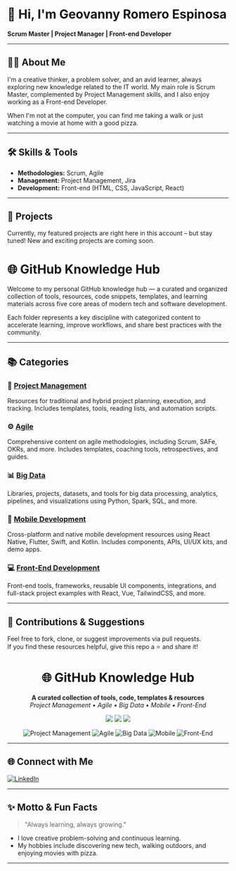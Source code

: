 # 👋 Hi, I'm Geovanny Romero Espinosa

**Scrum Master | Project Manager | Front-end Developer**

---

## 👨‍💻 About Me

I'm a creative thinker, a problem solver, and an avid learner, always exploring new knowledge related to the IT world. My main role is Scrum Master, complemented by Project Management skills, and I also enjoy working as a Front-end Developer.

When I'm not at the computer, you can find me taking a walk or just watching a movie at home with a good pizza.

---

## 🛠️ Skills & Tools

- **Methodologies:** Scrum, Agile
- **Management:** Project Management, Jira
- **Development:** Front-end (HTML, CSS, JavaScript, React)

---

## 🚀 Projects

Currently, my featured projects are right here in this account – but stay tuned! New and exciting projects are coming soon.

# 🌐 GitHub Knowledge Hub

Welcome to my personal GitHub knowledge hub — a curated and organized collection of tools, resources, code snippets, templates, and learning materials across five core areas of modern tech and software development.

Each folder represents a key discipline with categorized content to accelerate learning, improve workflows, and share best practices with the community.

---

## 📚 Categories

### 📌 [Project Management](./project-management)
Resources for traditional and hybrid project planning, execution, and tracking. Includes templates, tools, reading lists, and automation scripts.

### ⚙️ [Agile](./agile)
Comprehensive content on agile methodologies, including Scrum, SAFe, OKRs, and more. Includes templates, coaching tools, retrospectives, and guides.

### 📊 [Big Data](./big-data)
Libraries, projects, datasets, and tools for big data processing, analytics, pipelines, and visualizations using Python, Spark, SQL, and more.

### 📱 [Mobile Development](./mobile)
Cross-platform and native mobile development resources using React Native, Flutter, Swift, and Kotlin. Includes components, APIs, UI/UX kits, and demo apps.

### 💻 [Front-End Development](./front-end)
Front-end tools, frameworks, reusable UI components, integrations, and full-stack project examples with React, Vue, TailwindCSS, and more.

---

## 🙌 Contributions & Suggestions

Feel free to fork, clone, or suggest improvements via pull requests.  
If you find these resources helpful, give this repo a ⭐️ and share it!

<h1 align="center">🌐 GitHub Knowledge Hub</h1>

<p align="center">
  <b>A curated collection of tools, code, templates & resources</b><br/>
  <i>Project Management • Agile • Big Data • Mobile • Front-End</i>
</p>

<p align="center">
  <img src="https://img.shields.io/badge/Status-Active-green?style=flat-square" />
  <img src="https://img.shields.io/badge/Contributions-Welcome-blue?style=flat-square" />
  <img src="https://img.shields.io/badge/Languages-English-blueviolet?style=flat-square" />
</p>

<p align="center">
  <img src="https://img.icons8.com/color/48/project.png" title="Project Management" />
  <img src="https://img.icons8.com/color/48/agile.png" title="Agile" />
  <img src="https://img.icons8.com/color/48/big-data.png" title="Big Data" />
  <img src="https://img.icons8.com/color/48/mobile-development.png" title="Mobile" />
  <img src="https://img.icons8.com/color/48/react-native.png" title="Front-End" />
</p>


---

## 🌐 Connect with Me

[![LinkedIn](https://img.shields.io/badge/LinkedIn-blue?logo=linkedin&logoColor=white)](https://www.linkedin.com/in/geovannyromeroespinosa/)

---

## ✨ Motto & Fun Facts

> "Always learning, always growing."

- I love creative problem-solving and continuous learning.
- My hobbies include discovering new tech, walking outdoors, and enjoying movies with pizza.

---

<!--
Feel free to reach out or connect. Let’s build something great together!
-->
